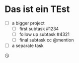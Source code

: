 # Das ist ein TEst

- [ ] a bigger project
  - [ ] first subtask #1234
  - [ ] follow up subtask #4321
  - [ ] final subtask cc @mention
- [ ] a separate task

:smirk:
